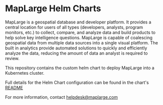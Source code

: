 # MapLarge Helm Charts

MapLarge is a geospatial database and developer platform. It provides a central location for users of all types (developers, analysts, program monitors, etc.) to collect, compare, and analyze data and build products to help solve key intelligence questions. MapLarge is capable of coalescing geospatial data from multiple data sources into a single visual platform. The built in analytics provide automated solutions to quickly and efficiently analyze the data, reducing the amount of data an analyst is required to review.

This repository contains the custom helm chart to deploy MapLarge into a Kubernetes cluster.

Full details for the Helm Chart configuration can be found in the chart's [README](./maplarge/README.md)

For more information, contact [helpdesk@maplarge.com](mailto:helpdesk@maplarge.com)